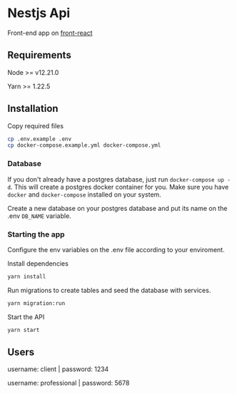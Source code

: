 # Nestjs Api

Front-end app on [front-react](https://github.com/lehh/front-react)
## Requirements
Node >= v12.21.0

Yarn >= 1.22.5
## Installation

Copy required files
```bash
cp .env.example .env
cp docker-compose.example.yml docker-compose.yml
```
### Database

If you don't already have a postgres database, just run `docker-compose up -d`.
This will create a postgres docker container for you. Make sure you have `docker` and `docker-compose` installed on your system.

Create a new database on your postgres database and put its name on the .env `DB_NAME` variable.

### Starting the app

Configure the env variables on the .env file according to your enviroment.

Install dependencies
```bash
yarn install
```

Run migrations to create tables and seed the database with services.

```bash
yarn migration:run
```

Start the API

```bash
yarn start
```

## Users

username: client |
password: 1234

username: professional |
password: 5678